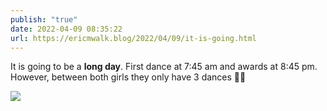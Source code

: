 ```yaml
---
publish: "true"
date: 2022-04-09 08:35:22
url: https://ericmwalk.blog/2022/04/09/it-is-going.html
---
```

It is going to be a **long day**. First dance at 7:45 am and awards at 8:45 pm. However, between both girls they only have 3 dances 😵‍💫


![](https://ericmwalk.blog/uploads/2022/aeb619e3db.jpg)